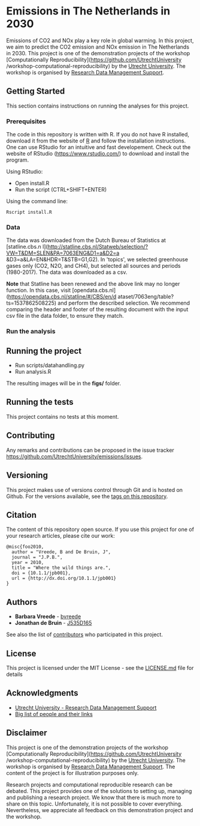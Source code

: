 # Emissions in The Netherlands in 2030

Emissions of CO2 and NOx play a key role in global warming. In this project,
we aim to predict the CO2 emission and NOx emission in The Netherlands in
2030. This project is one of the demonstration projects of the workshop
[Computationally Reproducibility](https://github.com/UtrechtUniversity
/workshop-computational-reproducibility) by the [Utrecht
University](https://www.uu.nl). The workshop is organised by [Research Data
Management Support](https://www.uu.nl/en/research/research-data-management).


## Getting Started

This section contains instructions on running the analyses for this project. 

### Prerequisites

The code in this repository is written with R. If you do not have R installed,
download it from the website of [R](https://www.r-project.org/) and follow the
installation instructions. One can use RStudio for an intuitive and fast
developement. Check out the website of RStudio (https://www.rstudio.com/) to
download and install the program.

Using RStudio:

- Open install.R
- Run the script (CTRL+SHIFT+ENTER)

Using the command line:

```
Rscript install.R
```

### Data

The data was downloaded from the Dutch Bureau of Statistics at [statline.cbs.n
l](http://statline.cbs.nl/Statweb/selection/?VW=T&DM=SLEN&PA=7063ENG&D1=a&D2=a
&D3=a&LA=EN&HDR=T&STB=G1,G2). In 'topics', we selected greenhouse gases only
(CO2, N2O, and CH4), but selected all sources and periods (1980-2017). The
data was downloaded as a csv.

**Note** that Statline has been renewed and the above link may no longer function. In
this case, visit [opendata.cbs.nl](https://opendata.cbs.nl/statline/#/CBS/en/d
ataset/7063eng/table?ts=1537862508225) and perform the described selection. We
recommend comparing the header and footer of the resulting document with the
input csv file in the data folder, to ensure they match.


### Run the analysis

## Running the project
- Run scripts/datahandling.py
- Run analysis.R

The resulting images will be in the **figs/** folder.


## Running the tests

This project contains no tests at this moment.

## Contributing

Any remarks and contributions can be proposed in the issue tracker
https://github.com/UtrechtUniversity/emissions/issues. 

## Versioning

This project makes use of versions control through Git and is hosted on
Github. For the versions available, see the [tags on this
repository](https://github.com/UtrechtUniversity/emissions/tags).

## Citation 

The content of this repository open source. If you use this project for one of
your research articles, please cite our work:

```
@misc{foo2010,
  author = "Vreede, B and De Bruin, J",
  journal = "J.P.B.",
  year = 2010,
  title = "Where the wild things are.",
  doi = {10.1.1/jpb001},
  url = {http://dx.doi.org/10.1.1/jpb001}
}
```

## Authors

* **Barbara Vreede** - [bvreede](https://github.com/bvreede)
* **Jonathan de Bruin** - [J535D165](https://github.com/J535D165)

See also the list of
[contributors](https://github.com/your/project/contributors) who participated
in this project.

## License

This project is licensed under the MIT License - see the [LICENSE.md](LICENSE.md) file for details

## Acknowledgments

* [Utrecht University - Research Data Management Support](https://www.uu.nl/en/research/research-data-management)
* [Big list of people and their links](www.example.org/)

## Disclaimer

This project is one of the demonstration projects of the workshop
[Computationally Reproducibility](https://github.com/UtrechtUniversity
/workshop-computational-reproducibility) by the [Utrecht
University](https://www.uu.nl). The workshop is organised by [Research Data
Management Support](https://www.uu.nl/en/research/research-data-management).
The content of the project is for illustration purposes only. 

Research projects and computational reproducible research can be debated. This
project provides one of the solutions to setting up, managing and publishing a
research project. We know that there is much more to share on this topic.
Unfortunately, it is not possible to cover everything. Nevertheless, we
appreciate all feedback on this demonstration project and the workshop.












